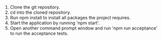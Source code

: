 
1. Clone the git repository.
2. cd into the cloned repository.
3. Run npm install to install all packages the project requires.
4. Start the application by running 'npm start'.
5. Open another command prompt window and run 'npm run acceptance' to run the acceptance tests.